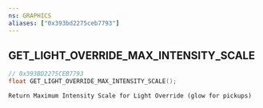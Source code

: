 ```yaml
---
ns: GRAPHICS
aliases: ["0x393bd2275ceb7793"]
---
```

## GET_LIGHT_OVERRIDE_MAX_INTENSITY_SCALE

```c
// 0x393BD2275CEB7793
float GET_LIGHT_OVERRIDE_MAX_INTENSITY_SCALE();
```

```
Return Maximum Intensity Scale for Light Override (glow for pickups)
```
